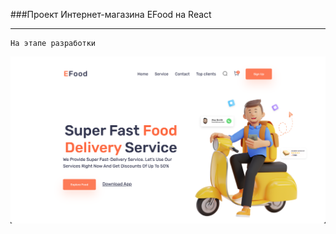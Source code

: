 ###Проект Интернет-магазина EFood на React

---

```
На этапе разработки
```

![screen1](screen1.png)
